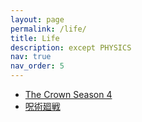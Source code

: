 ```yaml
---
layout: page
permalink: /life/
title: Life
description: except PHYSICS
nav: true
nav_order: 5
---
```


- <a href='https://www.netflix.com/title/80025678'>The Crown Season 4 </a>
- <a href='https://jujutsukaisen.jp/onair/'>呪術廻戦 </a>
